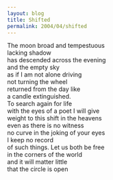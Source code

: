```yaml
---
layout: blog
title: Shifted
permalink: 2004/04/shifted
---
```


<p>The moon broad and tempestuous<br />
lacking shadow<br />
has descended across the evening<br />
and the empty sky<br />
as if I am not alone driving<br />
not turning the wheel<br />
returned from the day like<br />
a candle extinguished.<br />
To search again for life<br />
with the eyes of a poet I will give<br />
weight to this shift in the heavens<br />
even as there is no witness<br />
no curve in the joking of your eyes<br />
I keep no record<br />
of such things. Let us both be free<br />
in the corners of the world<br />
and it will matter little<br />
that the circle is open</p>
